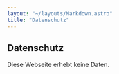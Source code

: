 ```yaml
---
layout: "~/layouts/Markdown.astro"
title: "Datenschutz"
---
```


## Datenschutz

Diese Webseite erhebt keine Daten.
